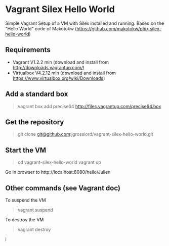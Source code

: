 Vagrant Silex Hello World
==================

Simple Vagrant Setup of a VM with Silex installed and running.
Based on the "Hello World" code of Makotokw (https://github.com/makotokw/php-silex-hello-world)

Requirements
------------------
- Vagrant V1.2.2 min (download and install from http://downloads.vagrantup.com/)
- Virtualbox V4.2.12 min (download and install from https://www.virtualbox.org/wiki/Downloads)

Add a standard box
-------------------
> vagrant box add precise64 http://files.vagrantup.com/precise64.box

Get the repository
-------------------
> git clone git@github.com:jgrossiord/vagrant-silex-hello-world.git

Start the VM
-------------------
> cd vagrant-silex-hello-world
> vagrant up

Go in browser to http://localhost:8080/hello/Julien

Other commands (see Vagrant doc)
--------------------
To suspend the VM
> vagrant suspend

To destroy the VM
> vagrant destroy

i
